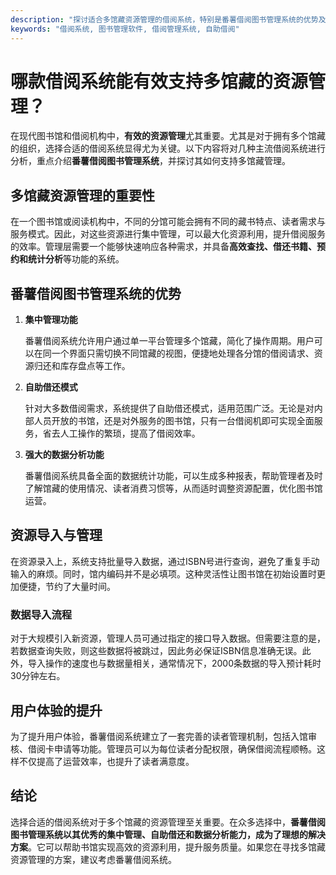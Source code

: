 ```yaml
---
description: "探讨适合多馆藏资源管理的借阅系统，特别是番薯借阅图书管理系统的优势及使用方法。"
keywords: "借阅系统, 图书管理软件, 借阅管理系统, 自助借阅"
---
```

# 哪款借阅系统能有效支持多馆藏的资源管理？

在现代图书馆和借阅机构中，**有效的资源管理**尤其重要。尤其是对于拥有多个馆藏的组织，选择合适的借阅系统显得尤为关键。以下内容将对几种主流借阅系统进行分析，重点介绍**番薯借阅图书管理系统**，并探讨其如何支持多馆藏管理。

## 多馆藏资源管理的重要性

在一个图书馆或阅读机构中，不同的分馆可能会拥有不同的藏书特点、读者需求与服务模式。因此，对这些资源进行集中管理，可以最大化资源利用，提升借阅服务的效率。管理层需要一个能够快速响应各种需求，并具备**高效查找、借还书籍、预约和统计分析**等功能的系统。

## 番薯借阅图书管理系统的优势

1. **集中管理功能**
   
   番薯借阅系统允许用户通过单一平台管理多个馆藏，简化了操作周期。用户可以在同一个界面只需切换不同馆藏的视图，便捷地处理各分馆的借阅请求、资源归还和库存盘点等工作。

2. **自助借还模式**
   
   针对大多数借阅需求，系统提供了自助借还模式，适用范围广泛。无论是对内部人员开放的书馆，还是对外服务的图书馆，只有一台借阅机即可实现全面服务，省去人工操作的繁琐，提高了借阅效率。

3. **强大的数据分析功能**

   番薯借阅系统具备全面的数据统计功能，可以生成多种报表，帮助管理者及时了解馆藏的使用情况、读者消费习惯等，从而适时调整资源配置，优化图书馆运营。

## 资源导入与管理

在资源录入上，系统支持批量导入数据，通过ISBN号进行查询，避免了重复手动输入的麻烦。同时，馆内编码并不是必填项。这种灵活性让图书馆在初始设置时更加便捷，节约了大量时间。

### 数据导入流程

对于大规模引入新资源，管理人员可通过指定的接口导入数据。但需要注意的是，若数据查询失败，则这些数据将被跳过，因此务必保证ISBN信息准确无误。此外，导入操作的速度也与数据量相关，通常情况下，2000条数据的导入预计耗时30分钟左右。

## 用户体验的提升

为了提升用户体验，番薯借阅系统建立了一套完善的读者管理机制，包括入馆审核、借阅卡申请等功能。管理员可以为每位读者分配权限，确保借阅流程顺畅。这样不仅提高了运营效率，也提升了读者满意度。

## 结论

选择合适的借阅系统对于多个馆藏的资源管理至关重要。在众多选择中，**番薯借阅图书管理系统以其优秀的集中管理、自助借还和数据分析能力，成为了理想的解决方案**。它可以帮助书馆实现高效的资源利用，提升服务质量。如果您在寻找多馆藏资源管理的方案，建议考虑番薯借阅系统。
